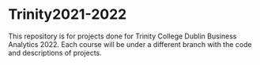 # Trinity2021-2022
This repository is for projects done for Trinity College Dublin Business Analytics 2022. Each course will be under a different branch with the code and descriptions of projects.
